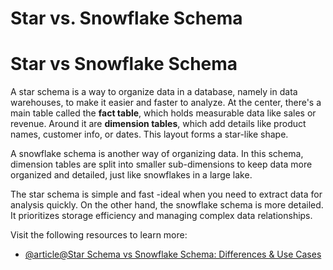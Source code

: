 # Star vs. Snowflake Schema

# Star vs Snowflake Schema

A star schema is a way to organize data in a database, namely in data warehouses, to make it easier and faster to analyze. At the center, there's a main table called the **fact table**, which holds measurable data like sales or revenue. Around it are **dimension tables**, which add details like product names, customer info, or dates. This layout forms a star-like shape.

A snowflake schema is another way of organizing data. In this schema, dimension tables are split into smaller sub-dimensions to keep data more organized and detailed, just like snowflakes in a large lake. 

The star schema is simple and fast -ideal when you need to extract data for analysis quickly. On the other hand, the snowflake schema is more detailed. It prioritizes storage efficiency and managing complex data relationships.

Visit the following resources to learn more:

- [@article@Star Schema vs Snowflake Schema: Differences & Use Cases](https://www.datacamp.com/blog/star-schema-vs-snowflake-schema)